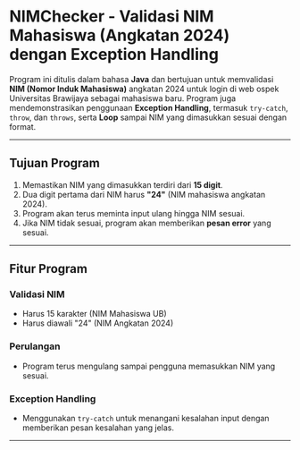 # NIMChecker - Validasi NIM Mahasiswa (Angkatan 2024) dengan Exception Handling

Program ini ditulis dalam bahasa **Java** dan bertujuan untuk memvalidasi **NIM (Nomor Induk Mahasiswa)** angkatan 2024 untuk login di web ospek Universitas Brawijaya sebagai mahasiswa baru. Program juga mendemonstrasikan penggunaan **Exception Handling**, termasuk `try-catch`, `throw`, dan `throws`, serta **Loop** sampai NIM yang dimasukkan sesuai dengan format.

---

## Tujuan Program

1. Memastikan NIM yang dimasukkan terdiri dari **15 digit**.
2. Dua digit pertama dari NIM harus **"24"** (NIM mahasiswa angkatan 2024).
3. Program akan terus meminta input ulang hingga NIM sesuai.
4. Jika NIM tidak sesuai, program akan memberikan **pesan error** yang sesuai.

---

## Fitur Program

### Validasi NIM
- Harus 15 karakter (NIM Mahasiswa UB)
- Harus diawali "24" (NIM Angkatan 2024)

### Perulangan
- Program terus mengulang sampai pengguna memasukkan NIM yang sesuai.

### Exception Handling
- Menggunakan `try-catch` untuk menangani kesalahan input dengan memberikan pesan kesalahan yang jelas.

---
